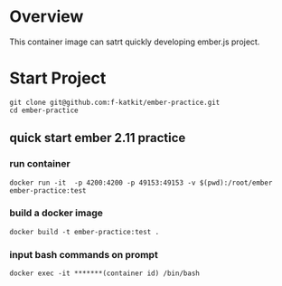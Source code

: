 # Overview
This container image can satrt quickly developing ember.js project.

# Start Project
```
git clone git@github.com:f-katkit/ember-practice.git
cd ember-practice
```

## quick start ember 2.11 practice
### run container
```
docker run -it  -p 4200:4200 -p 49153:49153 -v $(pwd):/root/ember ember-practice:test
```

### build a docker image
```
docker build -t ember-practice:test .
```

### input bash commands on prompt ###
```
docker exec -it *******(container id) /bin/bash
```
